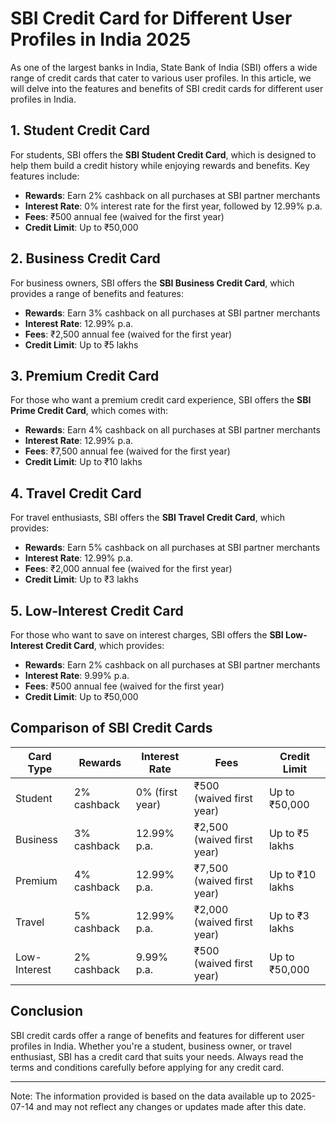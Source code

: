 **SBI Credit Card for Different User Profiles in India 2025**
===========================================================

As one of the largest banks in India, State Bank of India (SBI) offers a wide range of credit cards that cater to various user profiles. In this article, we will delve into the features and benefits of SBI credit cards for different user profiles in India.

**1. Student Credit Card**
-------------------------

For students, SBI offers the **SBI Student Credit Card**, which is designed to help them build a credit history while enjoying rewards and benefits. Key features include:

*   **Rewards**: Earn 2% cashback on all purchases at SBI partner merchants
*   **Interest Rate**: 0% interest rate for the first year, followed by 12.99% p.a.
*   **Fees**: ₹500 annual fee (waived for the first year)
*   **Credit Limit**: Up to ₹50,000

**2. Business Credit Card**
-------------------------

For business owners, SBI offers the **SBI Business Credit Card**, which provides a range of benefits and features:

*   **Rewards**: Earn 3% cashback on all purchases at SBI partner merchants
*   **Interest Rate**: 12.99% p.a.
*   **Fees**: ₹2,500 annual fee (waived for the first year)
*   **Credit Limit**: Up to ₹5 lakhs

**3. Premium Credit Card**
-------------------------

For those who want a premium credit card experience, SBI offers the **SBI Prime Credit Card**, which comes with:

*   **Rewards**: Earn 4% cashback on all purchases at SBI partner merchants
*   **Interest Rate**: 12.99% p.a.
*   **Fees**: ₹7,500 annual fee (waived for the first year)
*   **Credit Limit**: Up to ₹10 lakhs

**4. Travel Credit Card**
----------------------

For travel enthusiasts, SBI offers the **SBI Travel Credit Card**, which provides:

*   **Rewards**: Earn 5% cashback on all purchases at SBI partner merchants
*   **Interest Rate**: 12.99% p.a.
*   **Fees**: ₹2,000 annual fee (waived for the first year)
*   **Credit Limit**: Up to ₹3 lakhs

**5. Low-Interest Credit Card**
-----------------------------

For those who want to save on interest charges, SBI offers the **SBI Low-Interest Credit Card**, which provides:

*   **Rewards**: Earn 2% cashback on all purchases at SBI partner merchants
*   **Interest Rate**: 9.99% p.a.
*   **Fees**: ₹500 annual fee (waived for the first year)
*   **Credit Limit**: Up to ₹50,000

**Comparison of SBI Credit Cards**
---------------------------------

| Card Type | Rewards | Interest Rate | Fees | Credit Limit |
| --- | --- | --- | --- | --- |
| Student | 2% cashback | 0% (first year) | ₹500 (waived first year) | Up to ₹50,000 |
| Business | 3% cashback | 12.99% p.a. | ₹2,500 (waived first year) | Up to ₹5 lakhs |
| Premium | 4% cashback | 12.99% p.a. | ₹7,500 (waived first year) | Up to ₹10 lakhs |
| Travel | 5% cashback | 12.99% p.a. | ₹2,000 (waived first year) | Up to ₹3 lakhs |
| Low-Interest | 2% cashback | 9.99% p.a. | ₹500 (waived first year) | Up to ₹50,000 |

**Conclusion**
----------

SBI credit cards offer a range of benefits and features for different user profiles in India. Whether you're a student, business owner, or travel enthusiast, SBI has a credit card that suits your needs. Always read the terms and conditions carefully before applying for any credit card.

---

Note: The information provided is based on the data available up to 2025-07-14 and may not reflect any changes or updates made after this date.